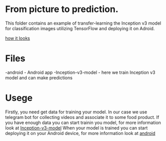 # From picture to prediction.

This folder contains an example of transfer-learning the Inception v3 model for classification images utilizing TensorFlow and deploying it on Adroid.

[how it looks](https://becominghuman.ai/transfer-learning-retraining-inception-v3-for-custom-image-classification-2820f653c557)

# Files
-android - Android app
-Inception-v3-model - here we train Inception v3 model and can make predictions

# Usege
Firstly, you need get data for training your model. In our case we use telegram bot for collecting videos and associate it to some food product.
If you have enough data you can start trainin you model, for more information look at [Inception-v3-model](https://github.com/winioleh/From-Image-To-Prediction/tree/master/Inception-v3-model) 
When your model is trained you can start deploying it on your Android device, for more information look at [android](https://github.com/winioleh/From-Image-To-Prediction/tree/master/android)
